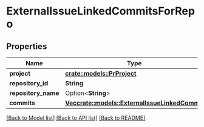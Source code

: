 # ExternalIssueLinkedCommitsForRepo

## Properties

Name | Type | Description | Notes
------------ | ------------- | ------------- | -------------
**project** | [**crate::models::PrProject**](PR_Project.md) |  | 
**repository_id** | **String** |  | 
**repository_name** | Option<**String**> |  | [optional]
**commits** | [**Vec<crate::models::ExternalIssueLinkedCommit>**](ExternalIssueLinkedCommit.md) |  | 

[[Back to Model list]](../README.md#documentation-for-models) [[Back to API list]](../README.md#documentation-for-api-endpoints) [[Back to README]](../README.md)


